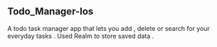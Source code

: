 ## Todo_Manager-Ios
A todo task manager app that lets you add , delete or search for your everyday tasks . Used Realm to store saved data .
